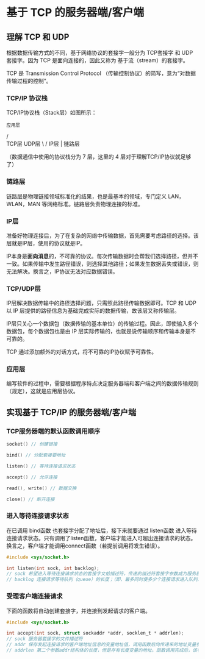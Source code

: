 # 基于 TCP 的服务器端/客户端

## 理解 TCP 和 UDP

根据数据传输方式的不同，基于网络协议的套接字一般分为 TCP套接字 和 UDP 套接字。因为 TCP 是面向连接的，因此又称为 基于流（stream）的套接字。

TCP 是 Transmission Control Protocol （传输控制协议）的简写，意为“对数据传输过程的控制”。

### TCP/IP 协议栈

TCP/IP协议栈（Stack层）如图所示：

    应用层
  /        \
TCP层      UDP层
  \        /
     IP层
      |
    链路层

（数据通信中使用的协议栈分为 7 层，这里的 4 层对于理解TCP/IP协议就足够了）

### 链路层

链路层是物理链接领域标准化的结果，也是最基本的领域，专门定义 LAN，WLAN，MAN 等网络标准。链路层负责物理连接的标准。

### IP层

准备好物理连接后，为了在复杂的网络中传输数据，首先需要考虑路径的选择。该层就是IP层，使用的协议就是IP。

IP本身是**面向消息**的，不可靠的协议。每次传输数据时会帮我们选择路径，但并不一致。如果传输中发生路径错误，则选择其他路径；如果发生数据丢失或错误，则无法解决。换言之，IP协议无法对应数据错误。

### TCP/UDP层

IP层解决数据传输中的路径选择问题，只需照此路径传输数据即可。TCP 和 UDP 以 IP 层提供的路径信息为基础完成实际的数据传输，故该层又称传输层。

IP层只关心一个数据包（数据传输的基本单位）的传输过程。因此，即使输入多个数据包，每个数据包也是由 IP 层实际传输的，也就是说传输顺序和传输本身是不可靠的。

TCP 通过添加额外的对话方式，将不可靠的IP协议赋予可靠性。

### 应用层

编写软件的过程中，需要根据程序特点决定服务器端和客户端之间的数据传输规则（规定），这就是应用层协议。

## 实现基于 TCP/IP 的服务器端/客户端

### TCP服务器端的默认函数调用顺序

```c
socket() // 创建链接

bind() // 分配套接要地址

listen() // 等待连接请求状态

accept() // 允许连接

read(), write() // 数据交换

close() // 断开连接
```

### 进入等待连接请求状态

在已调用 bind函数 也套接字分配了地址后，接下来就要通过 listen函数 进入等待连接请求状态。只有调用了listen函数，客户端才能进入可超出连接请求的状态。换言之，客户端才能调用connect函数（若提前调用将发生错误）。

```c
#include <sys/socket.h>

int listen(int sock, int backlog);
// sock 希望进入等待连接请求状态的套接字文蛤描述符，传递的描述符套接字参数成为服务器端套接字（监听套接字）；
// backlog 连接请求等待队列（queue）的长度；（即，最多同时使多少个连接请求进入队列）
```

### 受理客户端连接请求

下面的函数将自动创建套接字，并连接到发起请求的客户端。

```c
#include <sys/socket.h>

int accept(int sock, struct sockaddr *addr, socklen_t * addrlen);
// sock 服务器套接字的文件描述符
// addr 保存发起连接请求的客户端地址信息的变量地址值，调用函数后向传递来的地址变量参数填充客户端地址信息
// addrlen 第二个参数addr结构体的长度，但是存有长度变量的地址。函数调用完成后，该参数即被填充入客户端地址的长度
```
